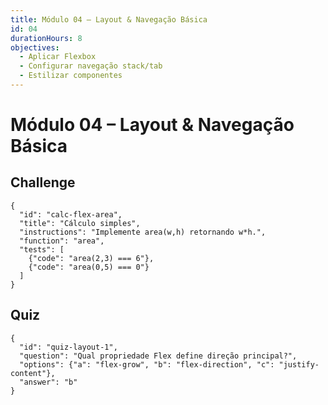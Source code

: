 ```yaml
---
title: Módulo 04 – Layout & Navegação Básica
id: 04
durationHours: 8
objectives:
  - Aplicar Flexbox
  - Configurar navegação stack/tab
  - Estilizar componentes
---
```


# Módulo 04 – Layout & Navegação Básica

## Challenge
```challenge
{
  "id": "calc-flex-area",
  "title": "Cálculo simples",
  "instructions": "Implemente area(w,h) retornando w*h.",
  "function": "area",
  "tests": [
    {"code": "area(2,3) === 6"},
    {"code": "area(0,5) === 0"}
  ]
}
```

## Quiz
```quiz
{
  "id": "quiz-layout-1",
  "question": "Qual propriedade Flex define direção principal?",
  "options": {"a": "flex-grow", "b": "flex-direction", "c": "justify-content"},
  "answer": "b"
}
```
